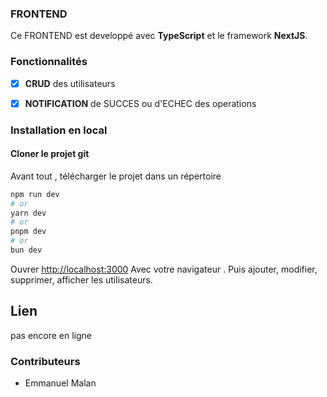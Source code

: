 ### FRONTEND

Ce FRONTEND est developpé avec **TypeScript** et le framework **NextJS**.

### Fonctionnalités

- [x] **CRUD** des utilisateurs
- [x] **NOTIFICATION** de SUCCES ou d'ECHEC des operations


### Installation en local

#### Cloner le projet git

Avant tout , télécharger le projet dans un répertoire


```bash
npm run dev
# or
yarn dev
# or
pnpm dev
# or
bun dev
```

Ouvrer [http://localhost:3000](http://localhost:3000) Avec votre navigateur .
Puis ajouter, modifier, supprimer, afficher les utilisateurs.


## Lien

pas encore en ligne

### Contributeurs

- Emmanuel Malan 
